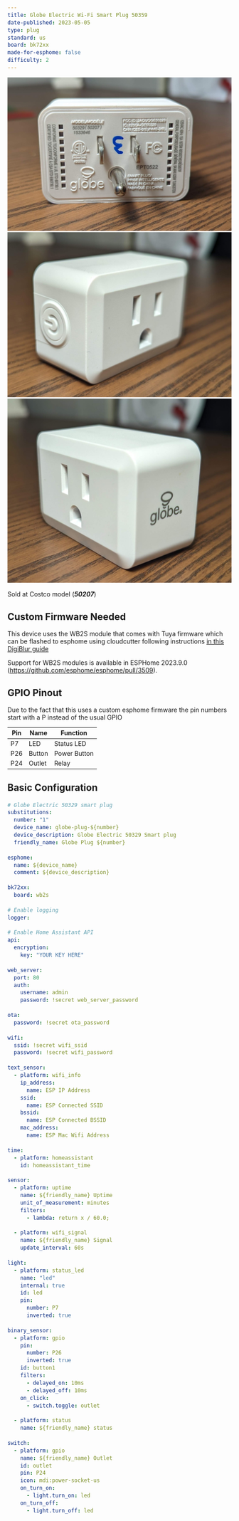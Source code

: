 ```yaml
---
title: Globe Electric Wi-Fi Smart Plug 50359
date-published: 2023-05-05
type: plug
standard: us
board: bk72xx
made-for-esphome: false
difficulty: 2
---
```


![alt text](globe1.jpg "Globe 50359 Back")
![alt text](globe2.jpg "Globe 50359 Side")
![alt text](globe3.jpg "Globe 50359 Side")

Sold at Costco model (**_50207_**)

## Custom Firmware Needed

This device uses the WB2S module that comes with Tuya firmware which can be flashed to esphome using cloudcutter
following instructions
[in this DigiBlur guide](https://digiblur.com/2023/04/10/tuya-cloudcutter-with-esphome-how-to-guide/)

Support for WB2S modules is available in ESPHome 2023.9.0 (<https://github.com/esphome/esphome/pull/3509>).

## GPIO Pinout

Due to the fact that this uses a custom esphome firmware the pin numbers start with a P instead of the usual GPIO

| Pin | Name   | Function     |
| --- | ------ | ------------ |
| P7  | LED    | Status LED   |
| P26 | Button | Power Button |
| P24 | Outlet | Relay        |

## Basic Configuration

```yaml
# Globe Electric 50329 smart plug
substitutions:
  number: "1"
  device_name: globe-plug-${number}
  device_description: Globe Electric 50329 Smart plug
  friendly_name: Globe Plug ${number}

esphome:
  name: ${device_name}
  comment: ${device_description}

bk72xx:
  board: wb2s

# Enable logging
logger:

# Enable Home Assistant API
api:
  encryption:
    key: "YOUR KEY HERE"

web_server:
  port: 80
  auth:
    username: admin
    password: !secret web_server_password

ota:
  password: !secret ota_password

wifi:
  ssid: !secret wifi_ssid
  password: !secret wifi_password

text_sensor:
  - platform: wifi_info
    ip_address:
      name: ESP IP Address
    ssid:
      name: ESP Connected SSID
    bssid:
      name: ESP Connected BSSID
    mac_address:
      name: ESP Mac Wifi Address

time:
  - platform: homeassistant
    id: homeassistant_time

sensor:
  - platform: uptime
    name: ${friendly_name} Uptime
    unit_of_measurement: minutes
    filters:
      - lambda: return x / 60.0;

  - platform: wifi_signal
    name: ${friendly_name} Signal
    update_interval: 60s

light:
  - platform: status_led
    name: "led"
    internal: true
    id: led
    pin:
      number: P7
      inverted: true

binary_sensor:
  - platform: gpio
    pin:
      number: P26
      inverted: true
    id: button1
    filters:
      - delayed_on: 10ms
      - delayed_off: 10ms
    on_click:
      - switch.toggle: outlet

  - platform: status
    name: ${friendly_name} status

switch:
  - platform: gpio
    name: ${friendly_name} Outlet
    id: outlet
    pin: P24
    icon: mdi:power-socket-us
    on_turn_on:
      - light.turn_on: led
    on_turn_off:
      - light.turn_off: led
```
